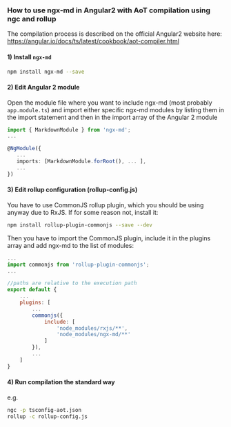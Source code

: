 ### How to use ngx-md in Angular2 with AoT compilation using ngc and rollup

The compilation process is described on the official Angular2 website here: https://angular.io/docs/ts/latest/cookbook/aot-compiler.html



#### 1) Install `ngx-md`

```bash
npm install ngx-md --save
```

#### 2) Edit Angular 2 module

Open the module file where you want to include ngx-md (most probably `app.module.ts`) and import either specific ngx-md modules by listing them in the import statement and then in the import array of the Angular 2 module

```typescript
import { MarkdownModule } from 'ngx-md';
...

@NgModule({
   ...
   imports: [MarkdownModule.forRoot(), ... ],
   ...
})
```

#### 3) Edit rollup configuration (rollup-config.js)

You have to use CommonJS rollup plugin, which you should be using anyway due to RxJS. If for some reason not, install it:

```bash
npm install rollup-plugin-commonjs --save --dev
```

Then you have to import the CommonJS plugin, include it in the plugins array and add ngx-md to the list of modules:

```javascript
...
import commonjs from 'rollup-plugin-commonjs';
...

//paths are relative to the execution path
export default {
	...
	plugins: [
		...
		commonjs({
			include: [
				'node_modules/rxjs/**',
				'node_modules/ngx-md/**'
			]
		}),
		...
	]
}
```

#### 4) Run compilation the standard way

e.g.

```bash
ngc -p tsconfig-aot.json
rollup -c rollup-config.js
```
